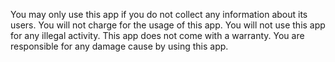 You may only use this app if you do not collect any information about its users.
You will not charge for the usage of this app.
You will not use this app for any illegal activity.
This app does not come with a warranty.
You are responsible for any damage cause by using this app.
